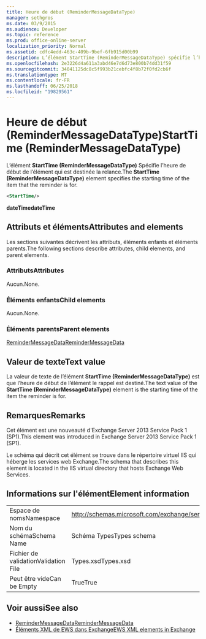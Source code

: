 ```yaml
---
title: Heure de début (ReminderMessageDataType)
manager: sethgros
ms.date: 03/9/2015
ms.audience: Developer
ms.topic: reference
ms.prod: office-online-server
localization_priority: Normal
ms.assetid: cdfc4edd-463c-409b-9bef-6fb915d00b99
description: L’élément StartTime (ReminderMessageDataType) spécifie l’heure de début de l’élément qui est destinée la relance.
ms.openlocfilehash: 2e3226d4a611a3abd46e7d6d73e800b74dd31f59
ms.sourcegitcommit: 34041125dc8c5f993b21cebfc4f8b72f0fd2cb6f
ms.translationtype: MT
ms.contentlocale: fr-FR
ms.lasthandoff: 06/25/2018
ms.locfileid: "19829561"
---
```

# <a name="starttime-remindermessagedatatype"></a><span data-ttu-id="8fcd6-103">Heure de début (ReminderMessageDataType)</span><span class="sxs-lookup"><span data-stu-id="8fcd6-103">StartTime (ReminderMessageDataType)</span></span>

<span data-ttu-id="8fcd6-104">L’élément **StartTime (ReminderMessageDataType)** Spécifie l’heure de début de l’élément qui est destinée la relance.</span><span class="sxs-lookup"><span data-stu-id="8fcd6-104">The **StartTime (ReminderMessageDataType)** element specifies the starting time of the item that the reminder is for.</span></span> 
  
```XML
<StartTime/>
```

<span data-ttu-id="8fcd6-105">**dateTime**</span><span class="sxs-lookup"><span data-stu-id="8fcd6-105">**dateTime**</span></span>

## <a name="attributes-and-elements"></a><span data-ttu-id="8fcd6-106">Attributs et éléments</span><span class="sxs-lookup"><span data-stu-id="8fcd6-106">Attributes and elements</span></span>

<span data-ttu-id="8fcd6-107">Les sections suivantes décrivent les attributs, éléments enfants et éléments parents.</span><span class="sxs-lookup"><span data-stu-id="8fcd6-107">The following sections describe attributes, child elements, and parent elements.</span></span>
  
### <a name="attributes"></a><span data-ttu-id="8fcd6-108">Attributs</span><span class="sxs-lookup"><span data-stu-id="8fcd6-108">Attributes</span></span>

<span data-ttu-id="8fcd6-109">Aucun.</span><span class="sxs-lookup"><span data-stu-id="8fcd6-109">None.</span></span>
  
### <a name="child-elements"></a><span data-ttu-id="8fcd6-110">Éléments enfants</span><span class="sxs-lookup"><span data-stu-id="8fcd6-110">Child elements</span></span>

<span data-ttu-id="8fcd6-111">Aucun.</span><span class="sxs-lookup"><span data-stu-id="8fcd6-111">None.</span></span>
  
### <a name="parent-elements"></a><span data-ttu-id="8fcd6-112">Éléments parents</span><span class="sxs-lookup"><span data-stu-id="8fcd6-112">Parent elements</span></span>

[<span data-ttu-id="8fcd6-113">ReminderMessageData</span><span class="sxs-lookup"><span data-stu-id="8fcd6-113">ReminderMessageData</span></span>](remindermessagedata.md)
  
## <a name="text-value"></a><span data-ttu-id="8fcd6-114">Valeur de texte</span><span class="sxs-lookup"><span data-stu-id="8fcd6-114">Text value</span></span>

<span data-ttu-id="8fcd6-115">La valeur de texte de l’élément **StartTime (ReminderMessageDataType)** est que l’heure de début de l’élément le rappel est destiné.</span><span class="sxs-lookup"><span data-stu-id="8fcd6-115">The text value of the **StartTime (ReminderMessageDataType)** element is the starting time of the item the reminder is for.</span></span> 
  
## <a name="remarks"></a><span data-ttu-id="8fcd6-116">Remarques</span><span class="sxs-lookup"><span data-stu-id="8fcd6-116">Remarks</span></span>

<span data-ttu-id="8fcd6-117">Cet élément est une nouveauté d'Exchange Server 2013 Service Pack 1 (SP1).</span><span class="sxs-lookup"><span data-stu-id="8fcd6-117">This element was introduced in Exchange Server 2013 Service Pack 1 (SP1).</span></span>
  
<span data-ttu-id="8fcd6-118">Le schéma qui décrit cet élément se trouve dans le répertoire virtuel IIS qui héberge les services web Exchange.</span><span class="sxs-lookup"><span data-stu-id="8fcd6-118">The schema that describes this element is located in the IIS virtual directory that hosts Exchange Web Services.</span></span>
  
## <a name="element-information"></a><span data-ttu-id="8fcd6-119">Informations sur l'élément</span><span class="sxs-lookup"><span data-stu-id="8fcd6-119">Element information</span></span>

|||
|:-----|:-----|
|<span data-ttu-id="8fcd6-120">Espace de noms</span><span class="sxs-lookup"><span data-stu-id="8fcd6-120">Namespace</span></span>  <br/> |http://schemas.microsoft.com/exchange/services/2006/types  <br/> |
|<span data-ttu-id="8fcd6-121">Nom du schéma</span><span class="sxs-lookup"><span data-stu-id="8fcd6-121">Schema Name</span></span>  <br/> |<span data-ttu-id="8fcd6-122">Schéma Types</span><span class="sxs-lookup"><span data-stu-id="8fcd6-122">Types schema</span></span>  <br/> |
|<span data-ttu-id="8fcd6-123">Fichier de validation</span><span class="sxs-lookup"><span data-stu-id="8fcd6-123">Validation File</span></span>  <br/> |<span data-ttu-id="8fcd6-124">Types.xsd</span><span class="sxs-lookup"><span data-stu-id="8fcd6-124">Types.xsd</span></span>  <br/> |
|<span data-ttu-id="8fcd6-125">Peut être vide</span><span class="sxs-lookup"><span data-stu-id="8fcd6-125">Can be Empty</span></span>  <br/> |<span data-ttu-id="8fcd6-126">True</span><span class="sxs-lookup"><span data-stu-id="8fcd6-126">True</span></span>  <br/> |
   
## <a name="see-also"></a><span data-ttu-id="8fcd6-127">Voir aussi</span><span class="sxs-lookup"><span data-stu-id="8fcd6-127">See also</span></span>

- [<span data-ttu-id="8fcd6-128">ReminderMessageData</span><span class="sxs-lookup"><span data-stu-id="8fcd6-128">ReminderMessageData</span></span>](remindermessagedata.md)
- [<span data-ttu-id="8fcd6-129">Éléments XML de EWS dans Exchange</span><span class="sxs-lookup"><span data-stu-id="8fcd6-129">EWS XML elements in Exchange</span></span>](ews-xml-elements-in-exchange.md)

